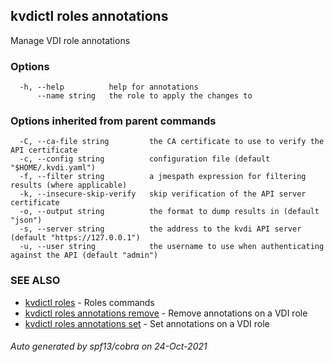 ## kvdictl roles annotations

Manage VDI role annotations

### Options

```
  -h, --help          help for annotations
      --name string   the role to apply the changes to
```

### Options inherited from parent commands

```
  -C, --ca-file string         the CA certificate to use to verify the API certificate
  -c, --config string          configuration file (default "$HOME/.kvdi.yaml")
  -f, --filter string          a jmespath expression for filtering results (where applicable)
  -k, --insecure-skip-verify   skip verification of the API server certificate
  -o, --output string          the format to dump results in (default "json")
  -s, --server string          the address to the kvdi API server (default "https://127.0.0.1")
  -u, --user string            the username to use when authenticating against the API (default "admin")
```

### SEE ALSO

* [kvdictl roles](kvdictl_roles.md)	 - Roles commands
* [kvdictl roles annotations remove](kvdictl_roles_annotations_remove.md)	 - Remove annotations on a VDI role
* [kvdictl roles annotations set](kvdictl_roles_annotations_set.md)	 - Set annotations on a VDI role

###### Auto generated by spf13/cobra on 24-Oct-2021
